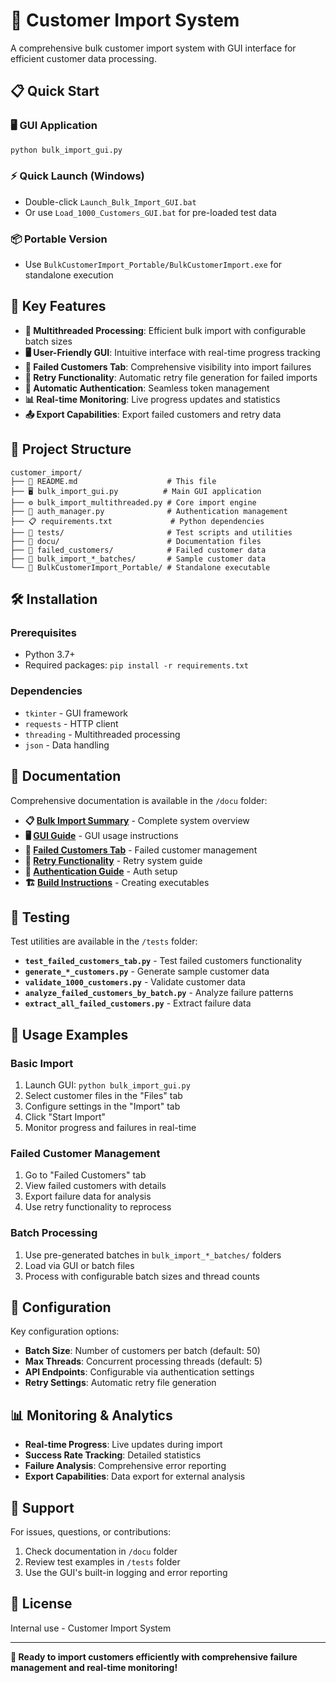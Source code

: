 # 🚀 Customer Import System

A comprehensive bulk customer import system with GUI interface for efficient customer data processing.

## 📋 Quick Start

### **🖥️ GUI Application**
```bash
python bulk_import_gui.py
```

### **⚡ Quick Launch (Windows)**
- Double-click `Launch_Bulk_Import_GUI.bat`
- Or use `Load_1000_Customers_GUI.bat` for pre-loaded test data

### **📦 Portable Version**
- Use `BulkCustomerImport_Portable/BulkCustomerImport.exe` for standalone execution

## 🎯 **Key Features**

- **🔄 Multithreaded Processing**: Efficient bulk import with configurable batch sizes
- **🖥️ User-Friendly GUI**: Intuitive interface with real-time progress tracking
- **🚨 Failed Customers Tab**: Comprehensive visibility into import failures
- **🔄 Retry Functionality**: Automatic retry file generation for failed imports
- **🔐 Automatic Authentication**: Seamless token management
- **📊 Real-time Monitoring**: Live progress updates and statistics
- **📤 Export Capabilities**: Export failed customers and retry data

## 📁 **Project Structure**

```
customer_import/
├── 📄 README.md                    # This file
├── 🖥️ bulk_import_gui.py          # Main GUI application
├── ⚙️ bulk_import_multithreaded.py # Core import engine
├── 🔐 auth_manager.py              # Authentication management
├── 📋 requirements.txt             # Python dependencies
├── 📁 tests/                       # Test scripts and utilities
├── 📁 docu/                        # Documentation files
├── 📁 failed_customers/            # Failed customer data
├── 📁 bulk_import_*_batches/       # Sample customer data
└── 📁 BulkCustomerImport_Portable/ # Standalone executable
```

## 🛠️ **Installation**

### **Prerequisites**
- Python 3.7+
- Required packages: `pip install -r requirements.txt`

### **Dependencies**
- `tkinter` - GUI framework
- `requests` - HTTP client
- `threading` - Multithreaded processing
- `json` - Data handling

## 📖 **Documentation**

Comprehensive documentation is available in the `/docu` folder:

- **📋 [Bulk Import Summary](docu/BULK_IMPORT_SUMMARY.md)** - Complete system overview
- **🖥️ [GUI Guide](docu/README_GUI.md)** - GUI usage instructions
- **🚨 [Failed Customers Tab](docu/FAILED_CUSTOMERS_TAB_GUIDE.md)** - Failed customer management
- **🔄 [Retry Functionality](docu/RETRY_FUNCTIONALITY_GUIDE.md)** - Retry system guide
- **🔐 [Authentication Guide](docu/AUTOMATIC_AUTHENTICATION_GUIDE.md)** - Auth setup
- **🏗️ [Build Instructions](docu/BUILD_INSTRUCTIONS.md)** - Creating executables

## 🧪 **Testing**

Test utilities are available in the `/tests` folder:

- **`test_failed_customers_tab.py`** - Test failed customers functionality
- **`generate_*_customers.py`** - Generate sample customer data
- **`validate_1000_customers.py`** - Validate customer data
- **`analyze_failed_customers_by_batch.py`** - Analyze failure patterns
- **`extract_all_failed_customers.py`** - Extract failure data

## 🚀 **Usage Examples**

### **Basic Import**
1. Launch GUI: `python bulk_import_gui.py`
2. Select customer files in the "Files" tab
3. Configure settings in the "Import" tab
4. Click "Start Import"
5. Monitor progress and failures in real-time

### **Failed Customer Management**
1. Go to "Failed Customers" tab
2. View failed customers with details
3. Export failure data for analysis
4. Use retry functionality to reprocess

### **Batch Processing**
1. Use pre-generated batches in `bulk_import_*_batches/` folders
2. Load via GUI or batch files
3. Process with configurable batch sizes and thread counts

## 🔧 **Configuration**

Key configuration options:
- **Batch Size**: Number of customers per batch (default: 50)
- **Max Threads**: Concurrent processing threads (default: 5)
- **API Endpoints**: Configurable via authentication settings
- **Retry Settings**: Automatic retry file generation

## 📊 **Monitoring & Analytics**

- **Real-time Progress**: Live updates during import
- **Success Rate Tracking**: Detailed statistics
- **Failure Analysis**: Comprehensive error reporting
- **Export Capabilities**: Data export for external analysis

## 🤝 **Support**

For issues, questions, or contributions:
1. Check documentation in `/docu` folder
2. Review test examples in `/tests` folder
3. Use the GUI's built-in logging and error reporting

## 📄 **License**

Internal use - Customer Import System

---

**🎯 Ready to import customers efficiently with comprehensive failure management and real-time monitoring!**
